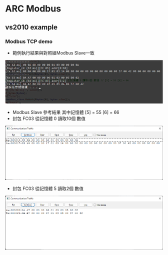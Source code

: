 # ARC Modbus



## vs2010 example

### Modbus TCP demo

- 範例執行結果與對照組Modbus Slave一致

![image-20220412145902600](pic/Readme/image-20220412145902600.png)

- Modbus Slave 參考結果 其中記憶體 [5] = 55 [6] = 66
- 封包 FC03 從記憶體 0 讀取10個 數值 

![image-20220412150059528](pic/Readme/image-20220412150059528.png)

- 封包 FC03 從記憶體 5 讀取2個 數值

![image-20220412150108045](pic/Readme/image-20220412150108045.png)

